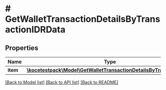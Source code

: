 # # GetWalletTransactionDetailsByTransactionIDRData

## Properties

Name | Type | Description | Notes
------------ | ------------- | ------------- | -------------
**item** | [**\kocetestpack\Model\GetWalletTransactionDetailsByTransactionIDRI**](GetWalletTransactionDetailsByTransactionIDRI.md) |  |

[[Back to Model list]](../../README.md#models) [[Back to API list]](../../README.md#endpoints) [[Back to README]](../../README.md)
